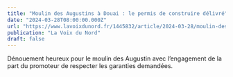 ```yaml
---
title: "Moulin des Augustins à Douai : le permis de construire délivré"
date: "2024-03-28T08:00:00.000Z"
url: "https://www.lavoixdunord.fr/1445832/article/2024-03-28/moulin-des-augustins-douai-le-permis-de-construire-delivre"
publication: "La Voix du Nord"
draft: false
---
```


Dénouement heureux pour le moulin des Augustin avec l’engagement de la part du promoteur de respecter les garanties demandées.
